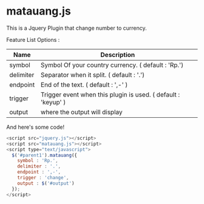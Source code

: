 # matauang.js

This is a Jquery Plugin that change number to currency.

Feature List Options : 

Name  | Description
------------- | -------------
symbol  | Symbol Of your country currency. ( default : 'Rp.')
delimiter  | Separator when it split. ( default : '.')
endpoint | End of the text. ( default : ',-' )
trigger | Trigger event when this plugin is used. ( default : 'keyup' )
output | where the output will display

And here's some code!

```javascript
<script src="jquery.js"></script>
<script src="matauang.js"></script>
<script type="text/javascript">
  $('#parent1').matauang({
    symbol : 'Rp.',
    delimiter : '.',
    endpoint : ',-',
    trigger : 'change',
    output : $('#output')
  });
</script>
```

